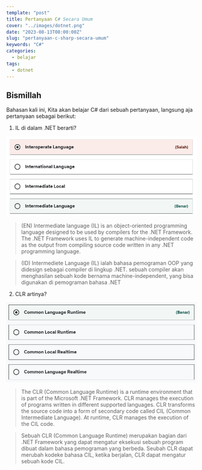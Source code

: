 ```yaml
---
template: "post"
title: Pertanyaan C# Secara Umum
cover: "../images/dotnet.png"
date: "2023-08-13T08:00:00Z"
slug: "pertanyaan-c-sharp-secara-umum"
keywords: "C#"
categories:
  - belajar
tags:
  - dotnet
---
```



## Bismillah

Bahasan kali ini, Kita akan belajar C# dari sebuah pertanyaan, langsung aja pertanyaan sebagai berikut:

1. IL di dalam .NET berarti?

![IL dalam .NET Berarti](../images/ask1.png)

> (EN) Intermediate language (IL) is an object-oriented programming language designed to be used by compilers for the .NET Framework. The .NET Framework uses IL to generate machine-independent code as the output from compiling source code written in any .NET programming language.

> (ID) Intermediete Language (IL) ialah bahasa pemograman OOP yang didesign sebagai compiler di lingkup .NET. sebuah compiler akan menghasilan sebuah kode bernama machine-independent, yang bisa digunakan di pemograman bahasa .NET

2. CLR artinya?

![CLR dalam .NET Berarti](../images/ask2.png)

> The CLR (Common Language Runtime) is a runtime environment that is part of the Microsoft .NET Framework. CLR manages the execution of programs written in different supported languages. CLR transforms the source code into a form of secondary code called CIL (Common Intermediate Language). At runtime, CLR manages the execution of the CIL code.

> Sebuah CLR (Common Language Runtime) merupakan bagian dari .NET Framework yang dapat mengatur eksekusi sebuah program dibuat dalam bahasa pemograman yang berbeda. Seubah CLR dapat merubah kodeke bahasa CIL, ketika berjalan, CLR dapat mengatur sebuah kode CIL. 